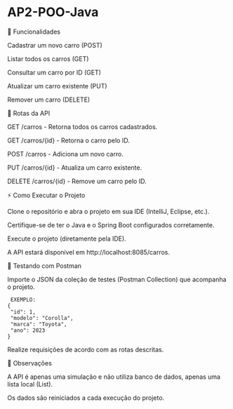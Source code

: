 # AP2-POO-Java


🚀 Funcionalidades

Cadastrar um novo carro (POST)

Listar todos os carros (GET)

Consultar um carro por ID (GET)

Atualizar um carro existente (PUT)

Remover um carro (DELETE)


📝 Rotas da API

GET /carros - Retorna todos os carros cadastrados.

GET /carros/{id} - Retorna o carro pelo ID.

POST /carros - Adiciona um novo carro.

PUT /carros/{id} - Atualiza um carro existente.

DELETE /carros/{id} - Remove um carro pelo ID.


⚡ Como Executar o Projeto

Clone o repositório e abra o projeto em sua IDE (IntelliJ, Eclipse, etc.).

Certifique-se de ter o Java e o Spring Boot configurados corretamente.

Execute o projeto (diretamente pela IDE).

A API estará disponível em http://localhost:8085/carros.

🚀 Testando com Postman

Importe o JSON da coleção de testes (Postman Collection) que acompanha o projeto.
 ```
  EXEMPLO:
{
  "id": 1,
  "modelo": "Corolla",
  "marca": "Toyota",
  "ano": 2023
}
 ```
Realize requisições de acordo com as rotas descritas.



📌 Observações

A API é apenas uma simulação e não utiliza banco de dados, apenas uma lista local (List).

Os dados são reiniciados a cada execução do projeto.


